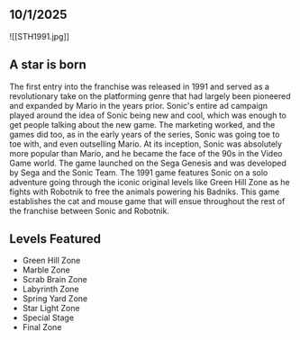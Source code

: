 
## 10/1/2025

![[STH1991.jpg]]

## A star is born

The first entry into the franchise was released in 1991 and served as a revolutionary take on the platforming genre that had largely been pioneered and expanded by Mario in the years prior. Sonic's entire ad campaign played around the idea of Sonic being new and cool, which was enough to get people talking about the new game. The marketing worked, and the games did too, as in the early years of the series, Sonic was going toe to toe with, and even outselling Mario. At its inception, Sonic was absolutely more popular than Mario, and he became the face of the 90s in the Video Game world. The game launched on the Sega Genesis and was developed by Sega and the Sonic Team. The 1991 game features Sonic on a solo adventure going through the iconic original levels like Green Hill Zone as he fights with Robotnik to free the animals powering his Badniks. This game establishes the cat and mouse game that will ensue throughout the rest of the franchise between Sonic and Robotnik. 

## Levels Featured

- Green Hill Zone
- Marble Zone
- Scrab Brain Zone
- Labyrinth Zone
- Spring Yard Zone
- Star Light Zone
- Special Stage
- Final Zone
